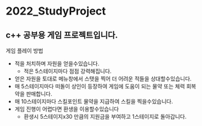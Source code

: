 # 2022_StudyProject
c++ 공부용 게임 프로젝트입니다.   
---------------------------------------   
게임 플레이 방법   
* 적을 처치하며 자원을 얻을수있습니다.
  * 적은 5스테이지마다 점점 강력해집니다.
* 얻은 자원을 토대로 메뉴창에서 스탯을 찍어 더 어려운 적들을 상대할수있습니다.
* 매 5스테이지마다 떠돌이 상인이 등장하여 게임에 도움이 되는 물약 또는 체력 회복약을 판매합니다.   
* 매 10스테이지마다 스킬포인트 물약을 지급하여 스킬을 찍을수있습니다.
* 게임 진행이 어렵다면 환생을 이용할수있습니다
  * 환생시 5스테이지x30 만큼의 지원금을 부여하고 1스테이지로 돌아갑니다.


